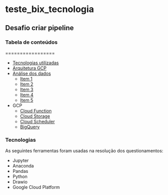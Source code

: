 # teste_bix_tecnologia
## Desafio criar pipeline
### Tabela de conteúdos
=================
<!--ts-->
  * [Tecnologias utilizadas](#Tecnologias)
  * [Arquitetura GCP](#Arquitetura-GCP)
  * [Análise dos dados](#Análise-dos-dados)
    * [Item 1](#Item-1)
    * [Item 2](#Item-2)
    * [Item 3](#Item-3)
    * [Item 4](#Item-4)
    * [Item 5](#Item-5)
  * GCP
    * [Cloud Function](#Cloud-Function)
    * [Cloud Storage](#Cloud-Storage)
    * [Cloud Scheduler](#Cloud-Scheduler)
    * [BigQuery](#BigQuery) 
<!--te-->
### Tecnologias

As seguintes ferramentas foram usadas na resolução dos questionamentos:

- Jupyter
- Anaconda
- Pandas 
- Python
- Drawio
- Google Cloud Platform
